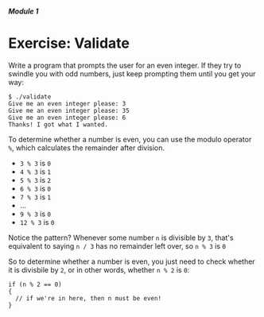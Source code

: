 ##### Module 1

# Exercise: Validate

Write a program that prompts the user for an even integer. If they try to swindle you with odd numbers, 
just keep prompting them until you get your way:

```
$ ./validate
Give me an even integer please: 3
Give me an even integer please: 35
Give me an even integer please: 6
Thanks! I got what I wanted.
```

To determine whether a number is even, you can use the modulo operator `%`, which calculates the remainder after 
division. 

* `3 % 3` is `0`
* `4 % 3` is `1`
* `5 % 3` is `2`
* `6 % 3` is `0`
* `7 % 3` is `1`
* ...
* `9 % 3` is `0`
* `12 % 3` is `0`

Notice the pattern? Whenever some number `n` is divisible by `3`, that's equivalent to saying
`n / 3` has no remainder left over, so `n % 3` is `0`


So to determine whether a number is even, you just need to check whether it is divisbile by `2`, or in other words,
whether `n % 2` is `0`:

```
if (n % 2 == 0)
{
  // if we're in here, then n must be even!
}
```
